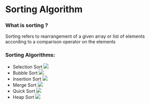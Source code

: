# Sorting Algorithm 
### What is sorting ?
Sorting refers to rearrangement of a given array or list of elements according to a comparison operator on the elements

### Sorting Algorithms:
+ Selection Sort 
![](https://miro.medium.com/v2/resize:fit:1400/1*5WXRN62ddiM_Gcf4GDdCZg.gif)
+ Bubble Sort
![](https://content.codecademy.com/courses/sorting/BubbleSort.gif)
+ Insertion Sort
![](https://cdn.devdojo.com/images/september2021/insertion_sort_shirt.gif)
+ Merge Sort
![](https://willrosenbaum.com/assets/img/2022f-cosc-311/merge-sort.gif)
+ Quick Sort
![](https://sp-ao.shortpixel.ai/client/to_webp,q_lossless,ret_img,w_667,h_419/https://blog.shahadmahmud.com/wp-content/uploads/2020/04/qs3.gif)
+ Heap Sort
![](https://upload.wikimedia.org/wikipedia/commons/f/fe/Heap_sort_example.gif)
